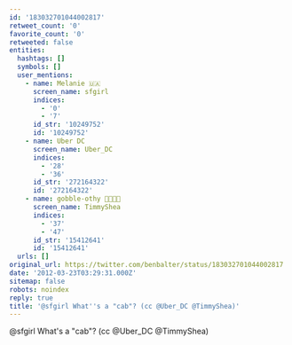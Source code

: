 ```yaml
---
id: '183032701044002817'
retweet_count: '0'
favorite_count: '0'
retweeted: false
entities:
  hashtags: []
  symbols: []
  user_mentions:
    - name: Melanie 🇺🇦
      screen_name: sfgirl
      indices:
        - '0'
        - '7'
      id_str: '10249752'
      id: '10249752'
    - name: Uber DC
      screen_name: Uber_DC
      indices:
        - '28'
        - '36'
      id_str: '272164322'
      id: '272164322'
    - name: gobble-othy 🚊🛫🏳️‍🌈
      screen_name: TimmyShea
      indices:
        - '37'
        - '47'
      id_str: '15412641'
      id: '15412641'
  urls: []
original_url: https://twitter.com/benbalter/status/183032701044002817
date: '2012-03-23T03:29:31.000Z'
sitemap: false
robots: noindex
reply: true
title: '@sfgirl What''s a "cab"? (cc @Uber_DC @TimmyShea)'
---
```


@sfgirl What's a "cab"? (cc @Uber_DC @TimmyShea)
